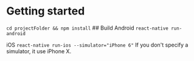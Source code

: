 # Getting started 
`cd projectFolder && npm install` 
## Build 
Android 
`react-native run-android` 
 
iOS 
`react-native run-ios --simulator="iPhone 6"` 
If you don't specify a simulator, it use iPhone X. 

